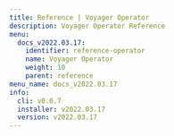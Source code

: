 ```yaml
---
title: Reference | Voyager Operator
description: Voyager Operator Reference
menu:
  docs_v2022.03.17:
    identifier: reference-operator
    name: Voyager Operator
    weight: 10
    parent: reference
menu_name: docs_v2022.03.17
info:
  cli: v0.0.7
  installer: v2022.03.17
  version: v2022.03.17
---
```


